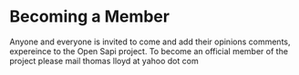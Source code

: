 # Becoming a Member #

Anyone and everyone is invited to come and add their opinions comments, expereince to the Open Sapi project. To become an official member of the project please mail thomas lloyd at yahoo dot com
